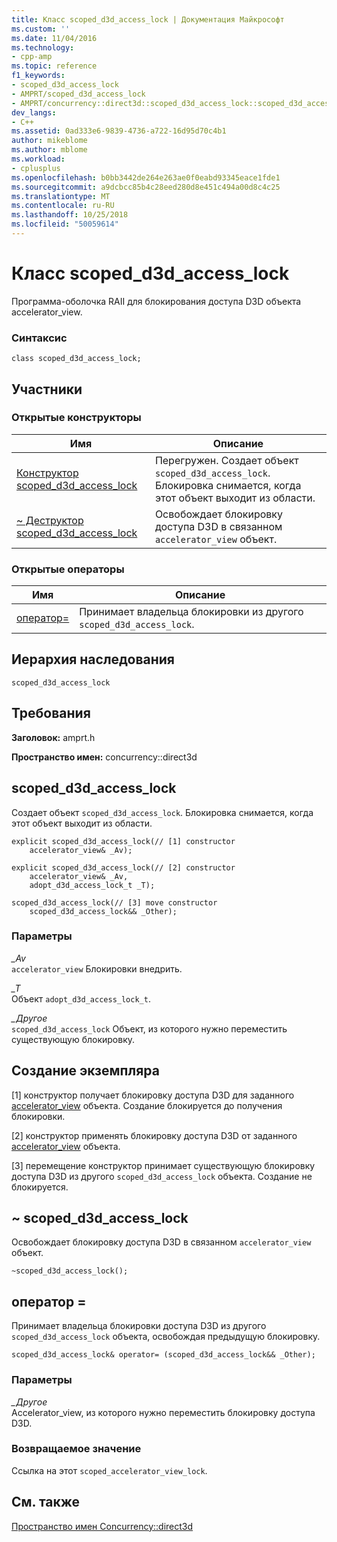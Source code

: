 ```yaml
---
title: Класс scoped_d3d_access_lock | Документация Майкрософт
ms.custom: ''
ms.date: 11/04/2016
ms.technology:
- cpp-amp
ms.topic: reference
f1_keywords:
- scoped_d3d_access_lock
- AMPRT/scoped_d3d_access_lock
- AMPRT/concurrency::direct3d::scoped_d3d_access_lock::scoped_d3d_access_lock
dev_langs:
- C++
ms.assetid: 0ad333e6-9839-4736-a722-16d95d70c4b1
author: mikeblome
ms.author: mblome
ms.workload:
- cplusplus
ms.openlocfilehash: b0bb3442de264e263ae0f0eabd93345eace1fde1
ms.sourcegitcommit: a9dcbcc85b4c28eed280d8e451c494a00d8c4c25
ms.translationtype: MT
ms.contentlocale: ru-RU
ms.lasthandoff: 10/25/2018
ms.locfileid: "50059614"
---
```

# <a name="scopedd3daccesslock-class"></a>Класс scoped_d3d_access_lock

Программа-оболочка RAII для блокирования доступа D3D объекта accelerator_view.

### <a name="syntax"></a>Синтаксис

```
class scoped_d3d_access_lock;
```

## <a name="members"></a>Участники

### <a name="public-constructors"></a>Открытые конструкторы

|Имя|Описание|
|----------|-----------------|
|[Конструктор scoped_d3d_access_lock](#ctor)|Перегружен. Создает объект `scoped_d3d_access_lock`. Блокировка снимается, когда этот объект выходит из области.|
|[~ Деструктор scoped_d3d_access_lock](#dtor)|Освобождает блокировку доступа D3D в связанном `accelerator_view` объект.|

### <a name="public-operators"></a>Открытые операторы

|Имя|Описание|
|----------|-----------------|
|[оператор=](#operator_eq)|Принимает владельца блокировки из другого `scoped_d3d_access_lock`.|

## <a name="inheritance-hierarchy"></a>Иерархия наследования

`scoped_d3d_access_lock`

## <a name="requirements"></a>Требования

**Заголовок:** amprt.h

**Пространство имен:** concurrency::direct3d

##  <a name="ctor"></a> scoped_d3d_access_lock

Создает объект `scoped_d3d_access_lock`. Блокировка снимается, когда этот объект выходит из области.

```
explicit scoped_d3d_access_lock(// [1] constructor
    accelerator_view& _Av);

explicit scoped_d3d_access_lock(// [2] constructor
    accelerator_view& _Av,
    adopt_d3d_access_lock_t _T);

scoped_d3d_access_lock(// [3] move constructor
    scoped_d3d_access_lock&& _Other);
```

### <a name="parameters"></a>Параметры

*_Av*<br/>
`accelerator_view` Блокировки внедрить.

*_T*<br/>
Объект `adopt_d3d_access_lock_t`.

*_Другое*<br/>
`scoped_d3d_access_lock` Объект, из которого нужно переместить существующую блокировку.

## <a name="construction"></a>Создание экземпляра

[1] конструктор получает блокировку доступа D3D для заданного [accelerator_view](accelerator-view-class.md) объекта. Создание блокируется до получения блокировки.

[2] конструктор применять блокировку доступа D3D от заданного [accelerator_view](accelerator-view-class.md) объекта.

[3] перемещение конструктор принимает существующую блокировку доступа D3D из другого `scoped_d3d_access_lock` объекта. Создание не блокируется.

##  <a name="dtor"></a> ~ scoped_d3d_access_lock

Освобождает блокировку доступа D3D в связанном `accelerator_view` объект.

```
~scoped_d3d_access_lock();
```

## <a name="operator_eq"></a> оператор =

Принимает владельца блокировки доступа D3D из другого `scoped_d3d_access_lock` объекта, освобождая предыдущую блокировку.

```
scoped_d3d_access_lock& operator= (scoped_d3d_access_lock&& _Other);
```

### <a name="parameters"></a>Параметры

*_Другое*<br/>
Accelerator_view, из которого нужно переместить блокировку доступа D3D.

### <a name="return-value"></a>Возвращаемое значение

Ссылка на этот `scoped_accelerator_view_lock`.

## <a name="see-also"></a>См. также

[Пространство имен Concurrency::direct3d](concurrency-direct3d-namespace.md)
